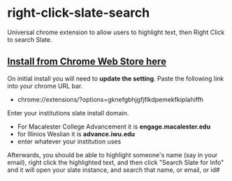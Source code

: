 # right-click-slate-search
Universal chrome extension to allow users to highlight text, then Right Click to search Slate.

## [Install from Chrome Web Store here ](https://chrome.google.com/webstore/detail/lloyds-slate-right-click/gknefgbhjgfjflkdpemekfkiplahiffh)

On initial install you will need to **update the setting**.  Paste the following link into your chrome URL bar.
 * chrome://extensions/?options=gknefgbhjgfjflkdpemekfkiplahiffh
 
Enter your institutions slate install domain.  
 - For Macalester College Advancement it is **engage.macalester.edu** 
 - for Illinios Weslian it is **advance.iwu.edu** 
 - enter whatever your institution uses

Afterwards, you should be able to highlight someone's name (say in your email), right click the highlighted text, and then click "Search Slate for Info" and it will open your slate instance, and search that name, or email, or id#
